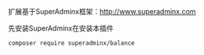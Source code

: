 扩展基于SuperAdminx框架：http://www.superadminx.com

先安装SuperAdminx在安装本插件

``` bash
composer require superadminx/balance
```
